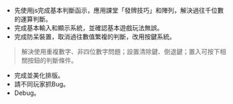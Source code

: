 - 先使用js完成基本判斷函示，應用課堂「發牌技巧」和陣列，解決過往千位數的運算判斷。
- 完成基本輸入和顯示系統，並確認基本遊戲玩法無誤。
- 完成防呆裝置，取消過往數值繁複的判斷，改用按鍵系統。
> 解決使用重複數字、非四位數字問題；設置清除鍵、倒退鍵；置入可按下相關按鈕的判斷條件。
- 完成並美化排版。
- 請不同玩家抓Bug。
- Debug。